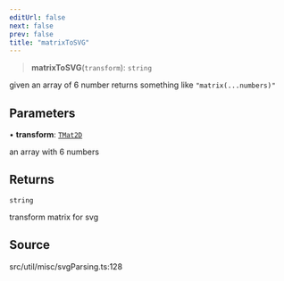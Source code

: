 ```yaml
---
editUrl: false
next: false
prev: false
title: "matrixToSVG"
---
```


> **matrixToSVG**(`transform`): `string`

given an array of 6 number returns something like `"matrix(...numbers)"`

## Parameters

• **transform**: [`TMat2D`](../../../type-aliases/TMat2D.md)

an array with 6 numbers

## Returns

`string`

transform matrix for svg

## Source

src/util/misc/svgParsing.ts:128
